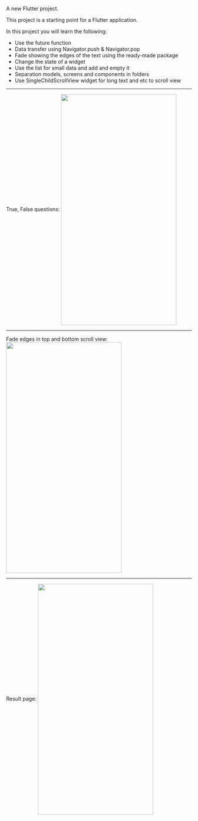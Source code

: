 A new Flutter project.

This project is a starting point for a Flutter application.

In this project you will learn the following: 
- Use the future function 
- Data transfer using Navigator.push &amp; Navigator.pop 
- Fade showing the edges of the text using the ready-made package 
- Change the state of a widget 
- Use the list for small data and add and empty it 
- Separation models, screens and components in folders
- Use SingleChildScrollView widget for long text and etc to scroll view
<hr>
True, False questions:
<a href="url"><img src="https://user-images.githubusercontent.com/67797747/167255831-2861e947-c70a-43dd-be24-b645ff6b43d2.png" align="center" height="626" width="313" ></a>
<hr>
Fade edges in top and bottom scroll view:
<a href="url"><img src="https://user-images.githubusercontent.com/67797747/167255835-9f1c4148-52f0-4d7a-8a90-eea9f820b5cc.png" align="center" height="626" width="313" ></a>
<hr>
Result page:
<a href="url"><img src="https://user-images.githubusercontent.com/67797747/167255846-3e692d48-17c7-4275-935c-6ec974cb88fc.png" align="center" height="626" width="313" ></a>
